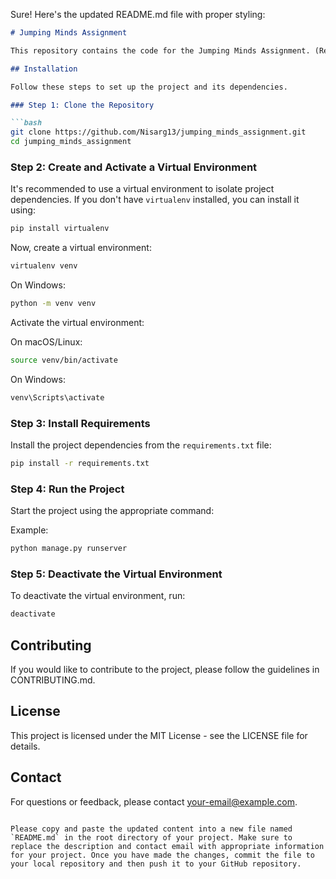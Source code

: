 Sure! Here's the updated README.md file with proper styling:

```markdown
# Jumping Minds Assignment

This repository contains the code for the Jumping Minds Assignment. (Replace this with a brief description of your project.)

## Installation

Follow these steps to set up the project and its dependencies.

### Step 1: Clone the Repository

```bash
git clone https://github.com/Nisarg13/jumping_minds_assignment.git
cd jumping_minds_assignment
```

### Step 2: Create and Activate a Virtual Environment

It's recommended to use a virtual environment to isolate project dependencies. If you don't have `virtualenv` installed, you can install it using:

```bash
pip install virtualenv
```

Now, create a virtual environment:

```bash
virtualenv venv
```

On Windows:

```bash
python -m venv venv
```

Activate the virtual environment:

On macOS/Linux:

```bash
source venv/bin/activate
```

On Windows:

```bash
venv\Scripts\activate
```

### Step 3: Install Requirements

Install the project dependencies from the `requirements.txt` file:

```bash
pip install -r requirements.txt
```

### Step 4: Run the Project

Start the project using the appropriate command:

Example:
```bash
python manage.py runserver
```

### Step 5: Deactivate the Virtual Environment

To deactivate the virtual environment, run:

```bash
deactivate
```

## Contributing

If you would like to contribute to the project, please follow the guidelines in CONTRIBUTING.md.

## License

This project is licensed under the MIT License - see the LICENSE file for details.

## Contact

For questions or feedback, please contact [your-email@example.com](mailto:your-email@example.com).
```

Please copy and paste the updated content into a new file named `README.md` in the root directory of your project. Make sure to replace the description and contact email with appropriate information for your project. Once you have made the changes, commit the file to your local repository and then push it to your GitHub repository.

